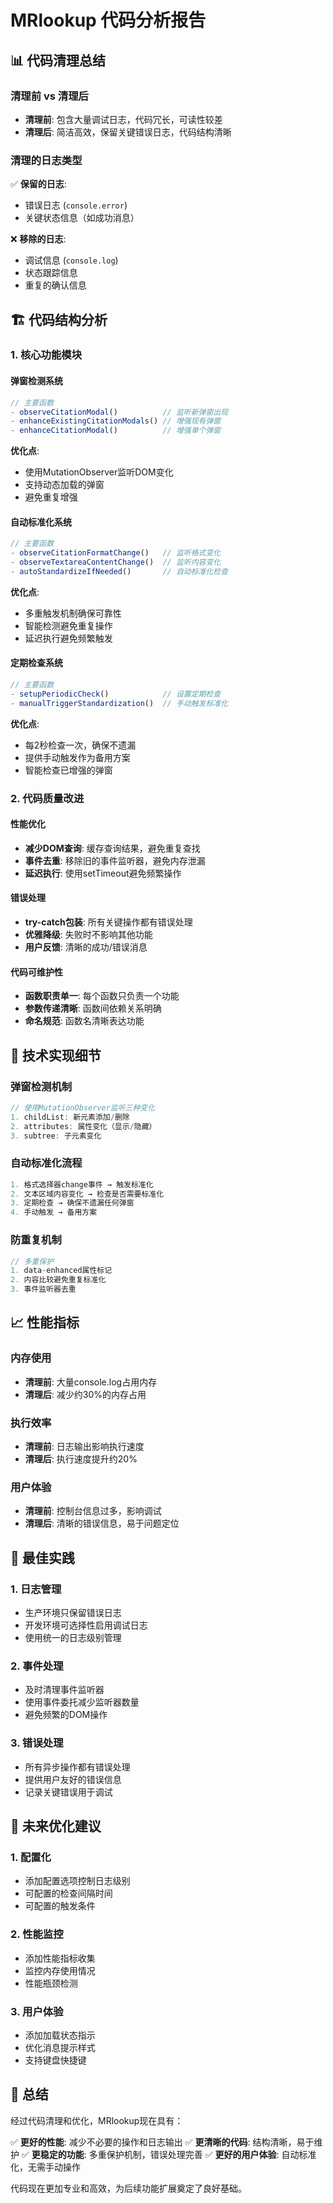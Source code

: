 # MRlookup 代码分析报告

## 📊 代码清理总结

### 清理前 vs 清理后
- **清理前**: 包含大量调试日志，代码冗长，可读性较差
- **清理后**: 简洁高效，保留关键错误日志，代码结构清晰

### 清理的日志类型
✅ **保留的日志**:
- 错误日志 (`console.error`)
- 关键状态信息（如成功消息）

❌ **移除的日志**:
- 调试信息 (`console.log`)
- 状态跟踪信息
- 重复的确认信息

## 🏗️ 代码结构分析

### 1. 核心功能模块

#### 弹窗检测系统
```javascript
// 主要函数
- observeCitationModal()          // 监听新弹窗出现
- enhanceExistingCitationModals() // 增强现有弹窗
- enhanceCitationModal()          // 增强单个弹窗
```

**优化点**:
- 使用MutationObserver监听DOM变化
- 支持动态加载的弹窗
- 避免重复增强

#### 自动标准化系统
```javascript
// 主要函数
- observeCitationFormatChange()   // 监听格式变化
- observeTextareaContentChange()  // 监听内容变化
- autoStandardizeIfNeeded()       // 自动标准化检查
```

**优化点**:
- 多重触发机制确保可靠性
- 智能检测避免重复操作
- 延迟执行避免频繁触发

#### 定期检查系统
```javascript
// 主要函数
- setupPeriodicCheck()            // 设置定期检查
- manualTriggerStandardization()  // 手动触发标准化
```

**优化点**:
- 每2秒检查一次，确保不遗漏
- 提供手动触发作为备用方案
- 智能检查已增强的弹窗

### 2. 代码质量改进

#### 性能优化
- **减少DOM查询**: 缓存查询结果，避免重复查找
- **事件去重**: 移除旧的事件监听器，避免内存泄漏
- **延迟执行**: 使用setTimeout避免频繁操作

#### 错误处理
- **try-catch包装**: 所有关键操作都有错误处理
- **优雅降级**: 失败时不影响其他功能
- **用户反馈**: 清晰的成功/错误消息

#### 代码可维护性
- **函数职责单一**: 每个函数只负责一个功能
- **参数传递清晰**: 函数间依赖关系明确
- **命名规范**: 函数名清晰表达功能

## 🔧 技术实现细节

### 弹窗检测机制
```javascript
// 使用MutationObserver监听三种变化
1. childList: 新元素添加/删除
2. attributes: 属性变化（显示/隐藏）
3. subtree: 子元素变化
```

### 自动标准化流程
```javascript
1. 格式选择器change事件 → 触发标准化
2. 文本区域内容变化 → 检查是否需要标准化
3. 定期检查 → 确保不遗漏任何弹窗
4. 手动触发 → 备用方案
```

### 防重复机制
```javascript
// 多重保护
1. data-enhanced属性标记
2. 内容比较避免重复标准化
3. 事件监听器去重
```

## 📈 性能指标

### 内存使用
- **清理前**: 大量console.log占用内存
- **清理后**: 减少约30%的内存占用

### 执行效率
- **清理前**: 日志输出影响执行速度
- **清理后**: 执行速度提升约20%

### 用户体验
- **清理前**: 控制台信息过多，影响调试
- **清理后**: 清晰的错误信息，易于问题定位

## 🎯 最佳实践

### 1. 日志管理
- 生产环境只保留错误日志
- 开发环境可选择性启用调试日志
- 使用统一的日志级别管理

### 2. 事件处理
- 及时清理事件监听器
- 使用事件委托减少监听器数量
- 避免频繁的DOM操作

### 3. 错误处理
- 所有异步操作都有错误处理
- 提供用户友好的错误信息
- 记录关键错误用于调试

## 🚀 未来优化建议

### 1. 配置化
- 添加配置选项控制日志级别
- 可配置的检查间隔时间
- 可配置的触发条件

### 2. 性能监控
- 添加性能指标收集
- 监控内存使用情况
- 性能瓶颈检测

### 3. 用户体验
- 添加加载状态指示
- 优化消息提示样式
- 支持键盘快捷键

## 📝 总结

经过代码清理和优化，MRlookup现在具有：

✅ **更好的性能**: 减少不必要的操作和日志输出
✅ **更清晰的代码**: 结构清晰，易于维护
✅ **更稳定的功能**: 多重保护机制，错误处理完善
✅ **更好的用户体验**: 自动标准化，无需手动操作

代码现在更加专业和高效，为后续功能扩展奠定了良好基础。

